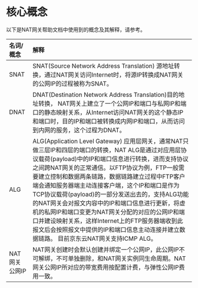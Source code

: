 # 核心概念

以下是NAT网关帮助文档中使用到的概念及其解释，请参考。

| 名词/概念 | 解释 |
| :- | :- |
| SNAT | SNAT(Source Network Address Translation) 源地址转换，通过NAT网关访问Internet时，将源IP转换成NAT网关的公网IP的过程被称为SNAT。 |
| DNAT | DNAT(Destination Network Address Translation)目的地址转换， NAT网关上建立了一个公网IP和端口与私网IP和端口的静态映射关系，从Internet访问NAT网关的这个静态IP和端口时，目的IP和端口被转换成内网IP和端口，从而访问到内网的服务，这个过程为DNAT。 |
| ALG | ALG(Application Level Gateway) 应用层网关，通常NAT只做三层IP和四层的端口的转换，NAT ALG是通过对应用层协议载荷(payload)中的IP和端口信息进行转换，进而支持协议之间跨NAT网关的正常通信。以FTP协议为例，FTP一般需要建立控制和数据两条链路，数据链路建立过程中FTP客户端会通知服务器端主动连接客户端，这个IP和端口是作为TCP协议载荷(payload)的一部分发送出去的，支持ALG功能的NAT网关会对报文内容中的IP和端口信息进行更新，将虚机的私网IP和端口变更为NAT网关分配的对应的公网IP和端口并建设映射关系，这样Internet上的FTP服务器端收到此报文后会按照报文中提供的IP和端口信息主动连接并建立数据链路。 目前京东云NAT网关支持ICMP ALG。 |
| NAT网关公网IP | NAT网关创建时会默认创建并绑定一个公网IP，此公网IP不可解绑，不可单独删除，和NAT网关实例同生命周期。NAT网关公网IP所对应的带宽费用按配置计费，与弹性公网IP费用一致。|

